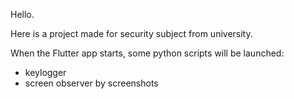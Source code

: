 Hello.

Here is a project made for security subject from university.

When the Flutter app starts, some python scripts will be launched:
  - keylogger
  - screen observer by screenshots
  
